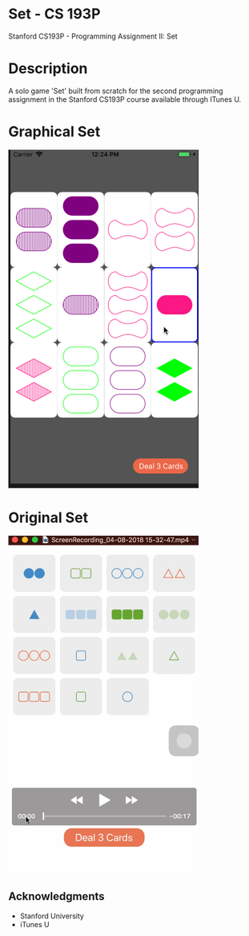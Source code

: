 # Set - CS 193P
Stanford CS193P - Programming Assignment II: Set

# Description

A solo game 'Set' built from scratch for the second programming assignment in the Stanford CS193P course available through ITunes U.

# Graphical Set
![Graphical Set](https://github.com/EduardLev/Set-CS193P/raw/master/GraphicalSetGif.gif)

# Original Set
![Set](https://github.com/EduardLev/Set-CS193P/raw/master/Set-CS193P.gif)

## Acknowledgments

* Stanford University
* iTunes U

